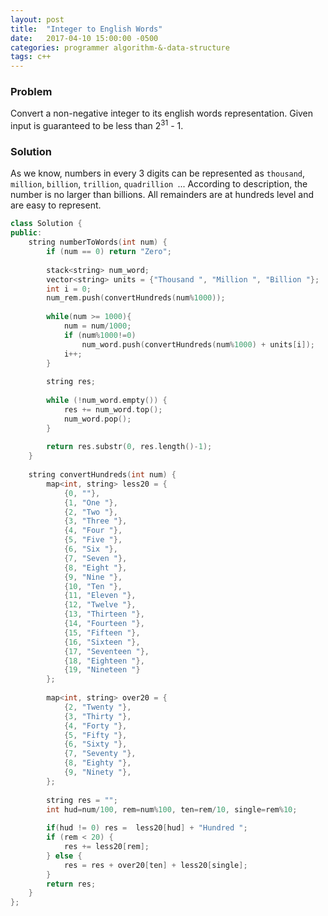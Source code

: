 ```yaml
---
layout: post
title:  "Integer to English Words"
date:   2017-04-10 15:00:00 -0500
categories: programmer algorithm-&-data-structure
tags: c++
---
```


### Problem
Convert a non-negative integer to its english words representation. Given input is guaranteed to be less than 2<sup>31</sup> - 1.

### Solution
As we know, numbers in every 3 digits can be represented as `thousand`, `million`, `billion`, `trillion`, `quadrillion `... According to description, the number is no larger than billions. All remainders are at hundreds level and are easy to represent.

```c++
class Solution {
public:
    string numberToWords(int num) {
        if (num == 0) return "Zero";
        
        stack<string> num_word;        
        vector<string> units = {"Thousand ", "Million ", "Billion "};
        int i = 0;
        num_rem.push(convertHundreds(num%1000));
        
        while(num >= 1000){
            num = num/1000;
            if (num%1000!=0)
            	num_word.push(convertHundreds(num%1000) + units[i]);
            i++;
        }
        
        string res;
        
        while (!num_word.empty()) {
            res += num_word.top();
            num_word.pop();
        }
        
        return res.substr(0, res.length()-1);
    }
    
    string convertHundreds(int num) {
        map<int, string> less20 = {
            {0, ""},
            {1, "One "},
            {2, "Two "},
            {3, "Three "},
            {4, "Four "},
            {5, "Five "},
            {6, "Six "},
            {7, "Seven "},
            {8, "Eight "},
            {9, "Nine "},
            {10, "Ten "},
            {11, "Eleven "},
            {12, "Twelve "},
            {13, "Thirteen "},
            {14, "Fourteen "},
            {15, "Fifteen "},
            {16, "Sixteen "},
            {17, "Seventeen "},
            {18, "Eighteen "},
            {19, "Nineteen "}
        };
        
        map<int, string> over20 = {
            {2, "Twenty "},
            {3, "Thirty "},
            {4, "Forty "},
            {5, "Fifty "},
            {6, "Sixty "},
            {7, "Seventy "},
            {8, "Eighty "},
            {9, "Ninety "},
        };
        
        string res = "";
        int hud=num/100, rem=num%100, ten=rem/10, single=rem%10;
        
        if(hud != 0) res =  less20[hud] + "Hundred ";
        if (rem < 20) {
            res += less20[rem];
        } else {
            res = res + over20[ten] + less20[single];
        }
        return res;
    }
};
```
